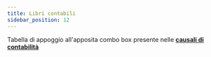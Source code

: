```yaml
---
title: Libri contabili
sidebar_position: 12
---
```


Tabella di appoggio all'apposita combo box presente nelle [**causali di contabilità**](/docs/configurations/tables/finance/ledger-records-templates/ledger-records-templates)